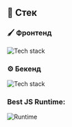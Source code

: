 ## 🔨 Стек

### 🖌️ Фронтенд

![Tech stack](https://skillicons.dev/icons?i=typescript,javascript,svelte,html,css,solidjs,astro)

### ⚙️ Бекенд

![Tech stack](https://skillicons.dev/icons?i=typescript,javascript,elysia,postgres,redis)

### Best JS Runtime:
![Runtime](https://skillicons.dev/icons?i=bun)
